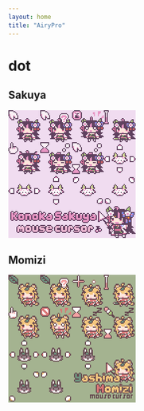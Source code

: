 ```yaml
---
layout: home
title: "AiryPro"
---
```


# dot
## Sakuya

![sakuya_cursor](img/sakuya_cur.gif "sakuya cursor")

## Momizi

![momizi_cursor](img/momizi_cur.gif "momizi_cursor")
